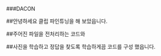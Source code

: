 ###DACON 

##안녕하세요 클립 파인튜닝을 해 보았읍니다.  

##주어진 파일을 전처리하는 코드와  

##사진을 학습하고 정답을 찾도록 학습하게끔 코드를 구성 했읍니다.  

